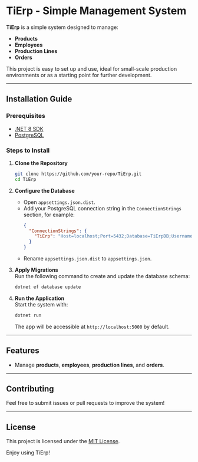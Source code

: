 # TiErp - Simple Management System

**TiErp** is a simple system designed to manage:  
- **Products**  
- **Employees**  
- **Production Lines**  
- **Orders**  

This project is easy to set up and use, ideal for small-scale production environments or as a starting point for further development.

---

## Installation Guide

### Prerequisites
- [.NET 8 SDK](https://dotnet.microsoft.com/download/dotnet/8.0)  
- [PostgreSQL](https://www.postgresql.org/download/)  

### Steps to Install

1. **Clone the Repository**  
   ```bash
   git clone https://github.com/your-repo/TiErp.git
   cd TiErp
   ```

2. **Configure the Database**  
   - Open `appsettings.json.dist`.  
   - Add your PostgreSQL connection string in the `ConnectionStrings` section, for example:  
     ```json
     {
       "ConnectionStrings": {
         "TiErp": "Host=localhost;Port=5432;Database=TiErpDB;Username=your_username;Password=your_password"
       }
     }
     ```  
   - Rename `appsettings.json.dist` to `appsettings.json`.  

3. **Apply Migrations**  
   Run the following command to create and update the database schema:  
   ```bash
   dotnet ef database update
   ```

4. **Run the Application**  
   Start the system with:  
   ```bash
   dotnet run
   ```

   The app will be accessible at `http://localhost:5000` by default.

---

## Features
- Manage **products**, **employees**, **production lines**, and **orders**.  

---

## Contributing
Feel free to submit issues or pull requests to improve the system!

---

## License
This project is licensed under the [MIT License](LICENSE).

Enjoy using TiErp!